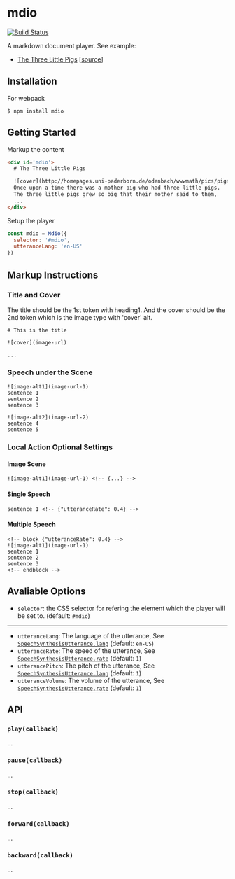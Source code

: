 # mdio

[![Build Status](https://travis-ci.org/wonderchang/markdown-player.svg?branch=master)](https://travis-ci.org/wonderchang/markdown-player)

A markdown document player. See example:

* [The Three Little Pigs](https://wonderchang.github.io/markdown-player/the-three-little-pigs.html) [[source](https://github.com/wonderchang/markdown-player/blob/master/dist/the-three-little-pigs.html)]

## Installation

For webpack

	$ npm install mdio


## Getting Started

Markup the content

```html
<div id='mdio'>
  # The Three Little Pigs

  ![cover](http://homepages.uni-paderborn.de/odenbach/wwwmath/pics/pigs/pig2.jpg)
  Once upon a time there was a mother pig who had three little pigs.
  The three little pigs grew so big that their mother said to them,
  ...
</div>
```

Setup the player

```js
const mdio = Mdio({
  selector: '#mdio',
  utteranceLang: 'en-US'
})
```

## Markup Instructions

### Title and Cover

The title should be the 1st token with heading1. And the cover should be the 2nd token which is the image type with 'cover' alt.

```
# This is the title

![cover](image-url)

...
```

### Speech under the Scene

```
![image-alt1](image-url-1)    
sentence 1
sentence 2
sentence 3

![image-alt2](image-url-2)
sentence 4
sentence 5
```

### Local Action Optional Settings

#### Image Scene

```
![image-alt1](image-url-1) <!-- {...} -->
```

#### Single Speech

```
sentence 1 <!-- {"utteranceRate": 0.4} -->
```

#### Multiple Speech
```
<!-- block {"utteranceRate": 0.4} -->
![image-alt1](image-url-1)
sentence 1
sentence 2
sentence 3
<!-- endblock -->
```

## Avaliable Options

* `selector`: the CSS selector for refering the element which the player will be set to. (default: `#mdio`)

---

* `utteranceLang`: The language of the utterance, See [`SpeechSynthesisUtterance.lang`](https://developer.mozilla.org/en-US/docs/Web/API/SpeechSynthesisUtterance/lang) (default: `en-US`)
* `utteranceRate`: The speed of the utterance, See [`SpeechSynthesisUtterance.rate`](https://developer.mozilla.org/en-US/docs/Web/API/SpeechSynthesisUtterance/rate) (default: `1`)
* `utterancePitch`: The pitch of the utterance, See [`SpeechSynthesisUtterance.lang`](https://developer.mozilla.org/en-US/docs/Web/API/SpeechSynthesisUtterance/pitch) (default: `1`)
* `utteranceVolume`: The volume of the utterance, See [`SpeechSynthesisUtterance.rate`](https://developer.mozilla.org/en-US/docs/Web/API/SpeechSynthesisUtterance/volume) (default: `1`)

## API

### `play(callback)`

...

### `pause(callback)`

...

### `stop(callback)`

...

### `forward(callback)`

...

### `backward(callback)`

...
